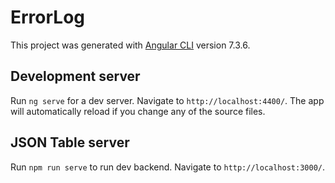 # ErrorLog

This project was generated with [Angular CLI](https://github.com/angular/angular-cli) version 7.3.6.

## Development server

Run `ng serve` for a dev server. Navigate to `http://localhost:4400/`. The app will automatically reload if you change any of the source files.

## JSON Table server

Run `npm run serve` to run dev backend. Navigate to `http://localhost:3000/`.